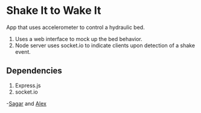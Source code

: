 Shake It to Wake It
=====================
App that uses accelerometer to control a hydraulic bed.

1. Uses a web interface to mock up the bed behavior.
2. Node server uses socket.io to indicate clients upon detection of a shake event.

Dependencies
----------------
1. Express.js
2. socket.io


-[Sagar](http://seaflection.com) and [Alex](http://acoym.com/)